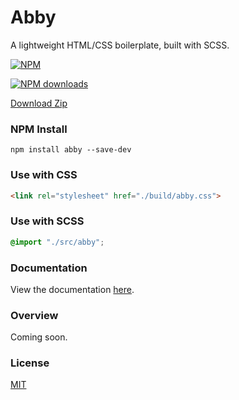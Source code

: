 # Abby
A lightweight HTML/CSS boilerplate, built with SCSS.

[![NPM](https://nodei.co/npm/abby.png?compact=true)](https://npmjs.org/package/abby)

<span class="badge-npmdownloads"><a href="https://www.npmjs.com/package/abby" title="View this project on NPM"><img src="https://img.shields.io/github/downloads/atom/atom/total.svg" alt="NPM downloads" /></a></span>

<a href="https://github.com/ArjanJ/abby/archive/master.zip" download>Download Zip</a>

### NPM Install
```
npm install abby --save-dev
```

### Use with CSS
```html
<link rel="stylesheet" href="./build/abby.css">
```

### Use with SCSS
```css
@import "./src/abby";
```

### Documentation
View the documentation [here](http://abby.arjanjassal.me).

### Overview
Coming soon.

### License
[MIT](http://cjpatoilo.mit-license.org/)